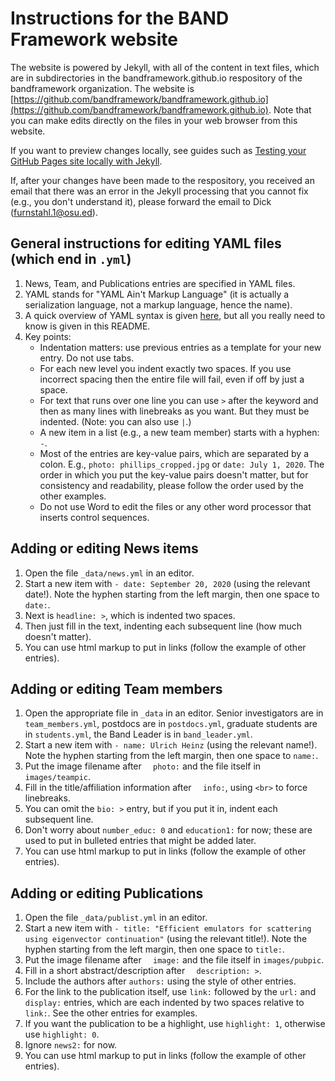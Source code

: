 # Instructions for the BAND Framework website

The website is powered by Jekyll, with all of the content in text files, which are in subdirectories in the bandframework.github.io respository of the bandframework organization. The website is [https://github.com/bandframework/bandframework.github.io](https://github.com/bandframework/bandframework.github.io). Note that you can make edits directly on the files in your web browser from this website.

If you want to preview changes locally, see guides such as [Testing your GitHub Pages site locally with Jekyll](https://docs.github.com/en/github/working-with-github-pages/testing-your-github-pages-site-locally-with-jekyll).

If, after your changes have been made to the respository, you received an email that there was an error in the Jekyll processing that you cannot fix (e.g., you don't understand it), please forward the email to Dick (furnstahl.1@osu.ed).

## General instructions for editing YAML files (which end in `.yml`) 

1. News, Team, and Publications entries are specified in YAML files.
1. YAML stands for "YAML Ain't Markup Language" (it is actually a serialization language, not a markup language, hence the name). 
1. A quick overview of YAML syntax is given [here](https://idratherbewriting.com/documentation-theme-jekyll/mydoc_yaml_tutorial#:~:text=YAML%20is%20a%20format%20that,uses%20of%20YAML%20with%20Jekyll.), but all you really need to know is given in this README.
1. Key points:
    * Indentation matters: use previous entries as a template for your new entry. Do not use tabs.
    * For each new level you indent exactly two spaces. If you use incorrect spacing then the entire file will fail, even if off by just a space.
    * For text that runs over one line you can use `>` after the keyword and then as many lines with linebreaks as you want. But they must be indented. (Note: you can also use `|`.)
    * A new item in a list (e.g., a new team member) starts with a hyphen: `-`.
    * Most of the entries are key-value pairs, which are separated by a colon. E.g., `photo: phillips_cropped.jpg` or `date: July 1, 2020`. The order in which you put the key-value pairs doesn't matter, but for consistency and readability, please follow the order used by the other examples.
    * Do not use Word to edit the files or any other word processor that inserts control sequences.

## Adding or editing News items

1. Open the file `_data/news.yml` in an editor.
1. Start a new item with `- date: September 20, 2020` (using the relevant date!). Note the hyphen starting from the left margin, then one space to `date:`. 
1. Next is `headline: >`, which is indented two spaces.
1. Then just fill in the text, indenting each subsequent line (how much doesn't matter).
1. You can use html markup to put in links (follow the example of other entries).

## Adding or editing Team members

1. Open the appropriate file in `_data` in an editor. Senior investigators are in `team_members.yml`, postdocs are in `postdocs.yml`, graduate students are in `students.yml`, the Band Leader is in `band_leader.yml`.
1. Start a new item with `- name: Ulrich Heinz` (using the relevant name!). Note the hyphen starting from the left margin, then one space to `name:`. 
1. Put the image filename after `  photo:` and the file itself in `images/teampic`. 
1. Fill in the title/affiliation information after `  info:`, using `<br>` to force linebreaks.
1. You can omit the `bio: >` entry, but if you put it in, indent each subsequent line.
1. Don't worry about `number_educ: 0` and `education1:` for now; these are used to put in bulleted entries that might be added later.
1. You can use html markup to put in links (follow the example of other entries).

## Adding or editing Publications

1. Open the file `_data/publist.yml` in an editor.
1. Start a new item with `- title: "Efficient emulators for scattering using eigenvector continuation"` (using the relevant title!). Note the hyphen starting from the left margin, then one space to `title:`. 
1. Put the image filename after `  image:` and the file itself in `images/pubpic`. 
1. Fill in a short abstract/description after `  description: >`.
1. Include the authors after `authors:` using the style of other entries.
1. For the link to the publication itself, use `link:` followed by the `url:` and `display:` entries, which are each indented by two spaces relative to `link:`. See the other entries for examples.
1. If you want the publication to be a highlight, use `highlight: 1`, otherwise use `highlight: 0`. 
1. Ignore `news2:` for now.
1. You can use html markup to put in links (follow the example of other entries).

